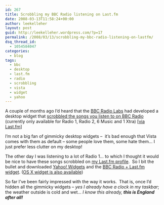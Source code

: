 ```yaml
---
id: 267
title: Scrobbling my BBC Radio listening on Last.fm
date: 2008-03-13T11:58:24+00:00
author: leekelleher
layout: post
guid: http://leekelleher.wordpress.com/?p=17
permalink: /2008/03/13/scrobbling-my-bbc-radio-listening-on-lastfm/
dsq_thread_id:
  - 1054584047
categories:
  - blog
tags:
  - bbc
  - desktop
  - last.fm
  - radio
  - scrobbling
  - vista
  - widget
  - yahoo
---
```

A couple of months ago I&#8217;d heard that the [BBC Radio Labs](http://www.bbc.co.uk/radio/labs/) had developed a desktop widget that [scrobbled the songs you listen to on BBC Radio](http://www.bbc.co.uk/blogs/radiolabs/2007/12/scrobbling_your_bbc_radio_list.shtml) (currently only available for Radio 1, Radio 2, 6 Music and 1 Xtra) [[via Last.fm](http://blog.last.fm/2007/12/19/scrobble-what-you-listen-to-on-bbc-radio)]

I&#8217;m not a big fan of gimmicky desktop widgets &#8211;  it&#8217;s bad enough that Vista comes with them as default &#8211; some people love them, some hate them&#8230; I just prefer less clutter on my desktop!

The other day I was listening to a lot of Radio 1&#8230; to which I thought it would be nice to have these songs scrobbled on [my Last.fm profile](http://www.last.fm/user/vertino/).  So I bit the bullet and downloaded [Yahoo! Widgets](http://widgets.yahoo.com/) and the [BBC Radio + Last.fm widget](http://www.bbc.co.uk/radio/labs/bbc_radio_last_fm_widget/yahoo/bbc_radio_last_fm.widget). ([OS X widget is also available](http://www.bbc.co.uk/radio/labs/bbc_radio_last_fm_widget/osx/bbc_radio_last_fm.wdgt.zip))

So far I&#8217;ve been fairly impressed with the way it works.  That is, once I&#8217;d hidden all the gimmicky widgets &#8211; _yes I already have a clock in my taskbar_; the weather outside is cold and wet&#8230; _I know this already, **this is England after all!**_